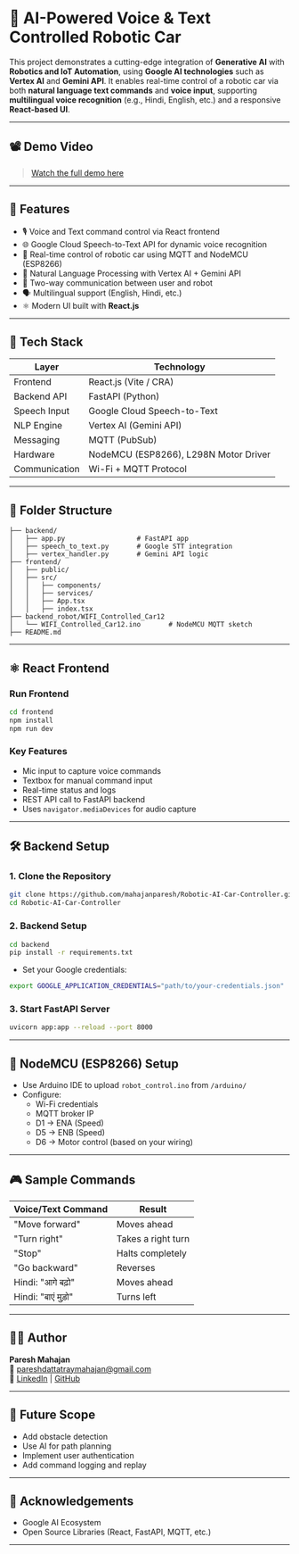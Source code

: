 
# 🤖 AI-Powered Voice & Text Controlled Robotic Car

This project demonstrates a cutting-edge integration of **Generative AI** with **Robotics and IoT Automation**, using **Google AI technologies** such as **Vertex AI** and **Gemini API**. It enables real-time control of a robotic car via both **natural language text commands** and **voice input**, supporting **multilingual voice recognition** (e.g., Hindi, English, etc.) and a responsive **React-based UI**.

---

## 📽️ Demo Video

> [Watch the full demo here](#) <!-- Replace with your video link -->

---

## 🚀 Features

- 🎙️ Voice and Text command control via React frontend
- 🌐 Google Cloud Speech-to-Text API for dynamic voice recognition
- 🤖 Real-time control of robotic car using MQTT and NodeMCU (ESP8266)
- 🧠 Natural Language Processing with Vertex AI + Gemini API
- 🔄 Two-way communication between user and robot
- 🗣️ Multilingual support (English, Hindi, etc.)
- ⚛️ Modern UI built with **React.js**

---

## 🧰 Tech Stack

| Layer         | Technology                          |
|---------------|--------------------------------------|
| Frontend      | React.js (Vite / CRA)                |
| Backend API   | FastAPI (Python)                     |
| Speech Input  | Google Cloud Speech-to-Text          |
| NLP Engine    | Vertex AI (Gemini API)               |
| Messaging     | MQTT (PubSub)                        |
| Hardware      | NodeMCU (ESP8266), L298N Motor Driver|
| Communication | Wi-Fi + MQTT Protocol                |

---

## 📂 Folder Structure

```
├── backend/
│   ├── app.py                  # FastAPI app
│   ├── speech_to_text.py       # Google STT integration
│   ├── vertex_handler.py       # Gemini API logic
├── frontend/
│   ├── public/
│   ├── src/
│   │   ├── components/
│   │   ├── services/
│   │   ├── App.tsx
│   │   ├── index.tsx
├── backend_robot/WIFI_Controlled_Car12
│   └── WIFI_Controlled_Car12.ino       # NodeMCU MQTT sketch
├── README.md
```

---

## ⚛️ React Frontend

### Run Frontend
```bash
cd frontend
npm install
npm run dev
```

### Key Features
- Mic input to capture voice commands
- Textbox for manual command input
- Real-time status and logs
- REST API call to FastAPI backend
- Uses `navigator.mediaDevices` for audio capture

---

## 🛠️ Backend Setup

### 1. Clone the Repository
```bash
git clone https://github.com/mahajanparesh/Robotic-AI-Car-Controller.git
cd Robotic-AI-Car-Controller
```

### 2. Backend Setup
```bash
cd backend
pip install -r requirements.txt
```

- Set your Google credentials:
```bash
export GOOGLE_APPLICATION_CREDENTIALS="path/to/your-credentials.json"
```

### 3. Start FastAPI Server
```bash
uvicorn app:app --reload --port 8000
```

---

## 🤖 NodeMCU (ESP8266) Setup

- Use Arduino IDE to upload `robot_control.ino` from `/arduino/`
- Configure:
  - Wi-Fi credentials
  - MQTT broker IP
  - D1 → ENA (Speed)
  - D5 → ENB (Speed)
  - D6 → Motor control (based on your wiring)

---

## 🎮 Sample Commands

| Voice/Text Command     | Result            |
|------------------------|-------------------|
| "Move forward"         | Moves ahead       |
| "Turn right"           | Takes a right turn|
| "Stop"                 | Halts completely  |
| "Go backward"          | Reverses          |
| Hindi: "आगे बढ़ो"     | Moves ahead       |
| Hindi: "बाएं मुड़ो"   | Turns left        |

---

## 🧑‍💻 Author

**Paresh Mahajan**  
📧 pareshdattatraymahajan@gmail.com  
🔗 [LinkedIn](https://linkedin.com/in/mahajanparesh) | [GitHub](https://github.com/mahajanparesh)

---

## 🏁 Future Scope

- Add obstacle detection
- Use AI for path planning
- Implement user authentication
- Add command logging and replay


---

## 🙌 Acknowledgements

- Google AI Ecosystem
- Open Source Libraries (React, FastAPI, MQTT, etc.)

---
